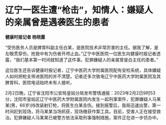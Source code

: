 # 辽宁一医生遭“枪击”，知情人：嫌疑人的亲属曾是遇袭医生的患者

**健康时报记者 杨晓露**

“受伤医务人员是脾胃科副主任白某，是医院技术非常厉害的主任。据我了解，是左眼贯穿伤，抢救中有为伤者开颅止血。”辽宁中医医院一位医生向健康时报记者透露，“我们基本第一时间就知道了这件事。犯罪嫌疑人的亲属曾是白主任的患者。”

这位医生还告诉健康时报记者，辽宁中医药大学附属医院配有安检系统，具体嫌疑人如何把枪支带进医院的并不清楚。记者还多次致电辽宁中医药大学附属医院及其脾胃科，医院电话始终未有人接听。

2月2日晚，辽宁省沈阳市公安局皇姑分局发布警情通报：2023年2月2日9时53分，沈阳市皇姑区辽宁中医药大学附属医院内发生一起刑事案件，犯罪嫌疑人马某某(男，66岁)持改装射钉枪，将医生白某击伤。接到报警后，我局迅速出警，第一时间赶到现场，将马某某当场抓获，现场缴获作案工具。目前，受害人正在接受救治。犯罪嫌疑人马某某已被警方依法采取刑事强制措施，案件正在进一步侦办中。


